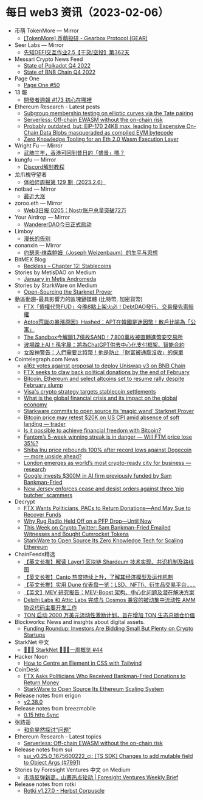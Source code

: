 # 每日 web3 资讯（2023-02-06）

- 币萌 TokenMore — Mirror
  - [[TokenMore] 币萌投研 - Gearbox Protocol (GEAR)](https://mirror.xyz/bimeng.eth/2cms_drJkexxtp12EyQxMolKrxwLZn6e1ItRhXWk1-Y)
- Seer Labs — Mirror
  - [先知DEFI交互作业2.5【干货/空投】第362天](https://mirror.xyz/seerlabs.eth/2BrCQHAjRoT5Xr7iKGoYIHsUYSPk3mIBKpYlg00uEd0)
- Messari Crypto News Feed
  - [State of Polkadot Q4 2022](https://messari.io/article/state-of-polkadot-q4-2022)
  - [State of BNB Chain Q4 2022](https://messari.io/article/state-of-bnb-chain-q4-2022)
- Page One
  - [Page One #50](https://pageone.gg/p/page-one-50)
- 13 報
  - [開發者週報 #173 初心在哪裡](https://www.ethanhuang13.com/p/173)
- Ethereum Research - Latest posts
  - [Subgroup membership testing on elliptic curves via the Tate pairing](https://ethresear.ch/t/subgroup-membership-testing-on-elliptic-curves-via-the-tate-pairing/13563/2)
  - [Serverless: Off-chain EWASM without the on-chain risk](https://ethresear.ch/t/serverless-off-chain-ewasm-without-the-on-chain-risk/14758/1)
  - [Probably outdated, but: EIP-170 24KB max. leading to Expensive On-Chain Data Blobs masqueraded as compiled EVM bytecode](https://ethresear.ch/t/probably-outdated-but-eip-170-24kb-max-leading-to-expensive-on-chain-data-blobs-masqueraded-as-compiled-evm-bytecode/14752/2)
  - [Zero Knowledge Tooling for an Eth 2.0 Wasm Execution Layer](https://ethresear.ch/t/zero-knowledge-tooling-for-an-eth-2-0-wasm-execution-layer/7080/4)
- Wright Fu — Mirror
  - [武肺三年，香港可回到昔日的「盛景」嗎？](https://mirror.xyz/0x837c39A527794809B6cbD06Ce1d54c9a6d93bf8c/sAvXu0CEATNi0sFwao1Nl4Wo_L2cJuMrGy6-LKslQyA)
- kungfu — Mirror
  - [Discord解封教程](https://mirror.xyz/chinakungfu.eth/B39IOdJvO2PEcnwHcAmHFFqqh2eIOee9wNkHnjyCY9U)
- 龙爪槐守望者
  - [体验碎周报第 129 期（2023.2.6）](http://www.ftium4.com/ux-weekly-129.html)
- notbad — Mirror
  - [最近大涨](https://mirror.xyz/0x420C446F1A6B007D9d21B484d1589FdD75D827A6/15tNY7Y4HG1JySkKokcxJq_WpAwSNyXLA0wJz5XhTyI)
- zoroo.eth — Mirror
  - [Web3日报 0205：Nostr账户总量突破72万](https://mirror.xyz/zoroo.eth/d-1PI61gphd85wbsf8-RBAfKpMOgbLjJfmad45JYDKo)
- Your Airdrop — Mirror
  - [WandererDAO今日正式启动](https://mirror.xyz/yourairdrop.eth/wB87dWuyKHTZiMjJ1mEyBWYMNg7cll3T8d7IvjfSPCI)
- Limboy
  - [漫长的告别](https://limboy.me/books/the-long-goodbye/)
- conanxin — Mirror
  - [约瑟夫·维森鲍姆（Joseph Weizenbaum）的生平与思想](https://mirror.xyz/conanxin.eth/x09fl2N7zuVJKaA5entWci8fZPPm2CW2Vzk5faydVf0)
- BitMEX Blog
  - [Reckless – Chapter 12: Stablecoins](https://blog.bitmex.com/reckless-chapter-12-stablecoins/)
- Stories by MetisDAO on Medium
  - [January in Metis Andromeda](https://metisdao.medium.com/january-in-metis-andromeda-6d1eaa04351b?source=rss-bd38879543ea------2)
- Stories by StarkWare on Medium
  - [Open-Sourcing the Starknet Prover](https://starkware.medium.com/open-sourcing-the-starknet-prover-283d3e807c8b?source=rss-373f5878a0c6------2)
- 動區動趨-最具影響力的區塊鏈媒體 (比特幣, 加密貨幣)
  - [FTX「債權代幣FUD」今晚8點上架火必！DebtDAO發行、交易優先索賠權](https://www.blocktempo.com/huobi-is-scheduled-to-list-fud-today/)
  - [Aptos荒誕の暴漲原因》Hashed：APT在韓國是迷因幣！散戶比喻為「公寓」](https://www.blocktempo.com/alex-shin-claims-apt-is-a-meme-coin-in-south-korea/)
  - [The Sandbox今解鎖1.7億枚SAND！7,800萬枚被直轉進幣安交易所](https://www.blocktempo.com/the-sandbox-unlocked-170-million-sand/)
  - [波場蹭上AI！孫宇晨：將為ChatGPT供去中心化支付框架、智能合約](https://www.blocktempo.com/tron-will-provide-decentralized-payment-framework-for-chatgpt/)
  - [女股神警告：人們需要比特幣！他是防止「財富被通膨沒收」的保單](https://www.blocktempo.com/cathie-wood-says-people-need-bitcoin/)
- Cointelegraph.com News
  - [a16z votes against proposal to deploy Uniswap v3 on BNB Chain](https://cointelegraph.com/news/a16z-votes-against-proposal-to-deploy-uniswap-v3-on-bnb-chain)
  - [FTX seeks to claw back political donations by the end of February](https://cointelegraph.com/news/ftx-seeks-to-claw-back-political-donations-by-the-end-of-february)
  - [Bitcoin, Ethereum and select altcoins set to resume rally despite February slump](https://cointelegraph.com/news/bitcoin-ethereum-and-select-altcoins-set-to-resume-rally-despite-february-slump)
  - [Visa's crypto strategy targets stablecoin settlements](https://cointelegraph.com/news/visa-s-crypto-strategy-targets-stablecoin-settlements)
  - [What is the global financial crisis and its impact on the global economy](https://cointelegraph.com/news/what-is-the-global-financial-crisis-and-its-impact-on-the-global-economy)
  - [Starkware commits to open source its ‘magic wand’ Starknet Prover](https://cointelegraph.com/news/starkware-commits-to-open-source-its-magic-wand-starknet-prover)
  - [Bitcoin price may retest $20K on US CPI amid absence of soft landing — trader](https://cointelegraph.com/news/bitcoin-price-may-retest-20k-on-us-cpi-amid-absence-of-soft-landing-trader)
  - [Is it possible to achieve financial freedom with Bitcoin?](https://cointelegraph.com/news/is-it-possible-to-achieve-financial-freedom-with-bitcoin)
  - [Fantom’s 5-week winning streak is in danger — Will FTM price lose 35%?](https://cointelegraph.com/news/fantom-s-5-week-winning-streak-is-in-danger-will-ftm-price-lose-35)
  - [Shiba Inu price rebounds 100% after record lows against Dogecoin — more upside ahead?](https://cointelegraph.com/news/shiba-inu-price-rebounds-100-after-record-lows-against-dogecoin-more-upside-ahead)
  - [London emerges as world’s most crypto-ready city for business — research](https://cointelegraph.com/news/london-emerges-as-world-s-most-crypto-ready-city-for-business-research)
  - [Google invests $300M in AI firm previously funded by Sam Bankman-Fried](https://cointelegraph.com/news/google-invests-300m-in-ai-firm-previously-funded-by-sam-bankman-fried)
  - [New Jersey enforces cease and desist orders against three ‘pig butcher’ scammers](https://cointelegraph.com/news/new-jersey-enforces-cease-and-desist-orders-against-three-pig-butcher-scammers)
- Decrypt
  - [FTX Wants Politicians, PACs to Return Donations—And May Sue to Recover Funds](https://decrypt.co/120637/ftx-demands-return-political-donations)
  - [Why Rug Radio Held Off on a PFP Drop—Until Now](https://decrypt.co/120631/why-rug-radio-held-off-on-a-pfp-drop-until-now)
  - [This Week on Crypto Twitter: Sam Bankman-Fried Emailed Witnesses and Bought Cumrocket Tokens](https://decrypt.co/120619/this-week-on-crypto-twitter-sam-bankman-fried-emailed-witnesses-and-bought-cumrocket-tokens)
  - [StarkWare to Open Source Its Zero Knowledge Tech for Scaling Ethereum](https://decrypt.co/120611/starkware-open-source-zero-knowledge-ethereum-scaling)
- ChainFeeds精选
  - [【英文长推】解读 Layer1 区块链 Shardeum 技术实现、共识机制及路线图](https://twitter.com/0xsurferboy/status/1621517308186460160)
  - [【英文长推】Canto 热度持续上升，了解其经济模型及运作机制](https://twitter.com/FishMarketAcad/status/1621881011524218882)
  - [【英文长推】实用 Dune 仪表盘一览：LSD、NFTfi、衍生品交易平台......](https://twitter.com/defi_mochi/status/1621528549118349316)
  - [【英文】MEV 研究报告：MEV-Boost 架构、中心化问题及潜在解决方案](https://www.galaxy.com/research/whitepapers/mev-the-rise-of-the-builders/)
  - [Delphi Labs 和 Attic Labs 完成与 Cosmos 兼容的被动集中流动性 AMM 协议代码主要开发工作](https://twitter.com/delphi_labs/status/1621525629081636868)
  - [TON 启动 2000 万美元流动性激励计划，旨在增加 TON 生态总锁仓价值](https://twitter.com/ton_blockchain/status/1621489849902501889)
- Blockworks: News and insights about digital assets.
  - [Funding Roundup: Investors Are Bidding Small But Plenty on Crypto Startups](https://blockworks.co/news/funding-roundup-investors-bidding-small)
- StarkNet 中文
  - [👩🏽‍🚀 StarkNet 👨🏽‍🚀一周概览 #44](https://starknetzh.substack.com/p/starknet-44-aa3)
- Hacker Noon
  - [How to Centre an Element in CSS with Tailwind](https://hackernoon.com/how-to-centre-an-element-in-css-with-tailwind?source=rss)
- CoinDesk
  - [FTX Asks Politicians Who Received Bankman-Fried Donations to Return Money](https://www.coindesk.com/policy/2023/02/05/ftx-asks-politicians-who-received-bankman-fried-donations-to-return-money/?utm_medium=referral&utm_source=rss&utm_campaign=headlines)
  - [StarkWare to Open Source Its Ethereum Scaling System](https://www.coindesk.com/business/2023/02/05/starkware-to-open-source-its-ethereum-scaling-solution/?utm_medium=referral&utm_source=rss&utm_campaign=headlines)
- Release notes from erigon
  - [v2.38.0](https://github.com/ledgerwatch/erigon/releases/tag/v2.38.0)
- Release notes from breezmobile
  - [0.15 http Sync](https://github.com/breez/breezmobile/releases/tag/0.15.httpsync)
- 张路遥
  - [和俞昊然探讨“问题”](https://zhangluyao.com/blog/define_problem2/)
- Ethereum Research - Latest topics
  - [Serverless: Off-chain EWASM without the on-chain risk](https://ethresear.ch/t/serverless-off-chain-ewasm-without-the-on-chain-risk/14758)
- Release notes from sui
  - [sui_v0.25.0_1675600222_ci: [TS SDK] Changes to add mutable field to Object Args (#7991)](https://github.com/MystenLabs/sui/releases/tag/sui_v0.25.0_1675600222_ci)
- Stories by Foresight Ventures 中文 on Medium
  - [市场反弹新高，山寨热点轮动 | Foresight Ventures Weekly Brief](https://medium.com/@foresightventures-zh/%E5%B8%82%E5%9C%BA%E5%8F%8D%E5%BC%B9%E6%96%B0%E9%AB%98-%E5%B1%B1%E5%AF%A8%E7%83%AD%E7%82%B9%E8%BD%AE%E5%8A%A8-foresight-ventures-weekly-brief-8ee5a3ccc5e2?source=rss-6b0851e9d818------2)
- Release notes from rotki
  - [Rotki v1.27.0 - Herbst Corpuscle](https://github.com/rotki/rotki/releases/tag/v1.27.0)
